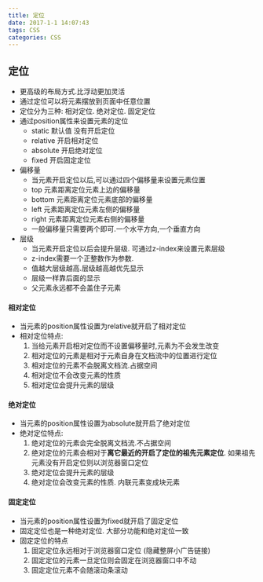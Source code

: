 ```yaml
---
title: 定位
date: 2017-1-1 14:07:43
tags: CSS
categories: CSS
---
```

## 定位
- 更高级的布局方式.比浮动更加灵活
- 通过定位可以将元素摆放到页面中任意位置
- 定位分为三种: 相对定位. 绝对定位. 固定定位
- 通过position属性来设置元素的定位
	- static 默认值 没有开启定位
	- relative 开启相对定位
	- absolute 开启绝对定位
	- fixed 开启固定定位 
- 偏移量
	- 当元素开启定位以后,可以通过四个偏移量来设置元素位置
	- top 元素距离定位元素上边的偏移量
	- bottom 元素距离定位元素底部的偏移量
	- left 元素距离定位元素左侧的偏移量
	- right 元素距离定位元素右侧的偏移量
	- 一般偏移量只需要两个即可.一个水平方向,一个垂直方向
- 层级
	- 当元素开启定位以后会提升层级. 可通过z-index来设置元素层级
	- z-index需要一个正整数作为参数. 
	- 值越大层级越高.层级越高越优先显示
	- 层级一样靠后面的显示
	- 父元素永远都不会盖住子元素

#### 相对定位
- 当元素的position属性设置为relative就开启了相对定位
- 相对定位特点:
	1. 当给元素开启相对定位而不设置偏移量时,元素为不会发生改变
	2. 相对定位的元素是相对于元素自身在文档流中的位置进行定位
	3. 相对定位的元素不会脱离文档流.占据空间
	4. 相对定位不会改变元素的性质
	5. 相对定位会提升元素的层级

#### 绝对定位
- 当元素的position属性设置为absolute就开启了绝对定位
- 绝对定位特点:
	1. 绝对定位的元素会完全脱离文档流.不占据空间
	2. 绝对定位的元素会相对于**离它最近的开启了定位的祖先元素定位**. 如果祖先元素没有开启定位则以浏览器窗口定位
	3. 绝对定位会提升元素的层级
	4. 绝对定位会改变元素的性质. 内联元素变成块元素 

#### 固定定位
- 当元素的position属性设置为fixed就开启了固定定位
- 固定定位也是一种绝对定位. 大部分功能和绝对定位一致
- 固定定位的特点
	1. 固定定位永远相对于浏览器窗口定位 (隐藏整屏小广告链接)
	2. 固定定位的元素一旦定位则会固定在浏览器窗口中不动
	3. 固定定位元素不会随滚动条滚动